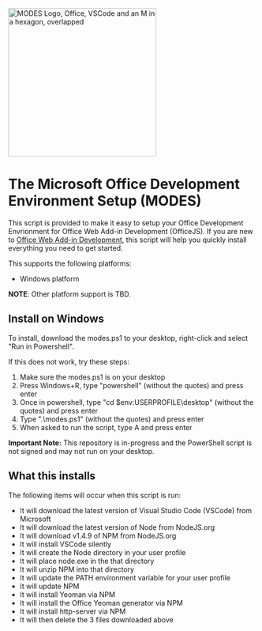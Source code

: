 <img src="https://davecra.files.wordpress.com/2020/04/modes-1.png" width="300" alt="MODES Logo, Office, VSCode and an M in a hexagon, overlapped"/>

# The Microsoft Office Development Environment Setup (MODES)
This script is provided to make it easy to setup your Office Development Envrionment for Office Web Add-in Development (OfficeJS). If you are new to [Office Web Add-in Development](https://docs.microsoft.com/en-us/office/dev/add-ins/overview/office-add-ins), this script will help you quickly install everything you need to get started.

This supports the following platforms:
* Windows platform

**NOTE**: Other platform support is TBD.

## Install on Windows
To install, download the modes.ps1 to your desktop, right-click and select "Run in Powershell".

If this does not work, try these steps:
1) Make sure the modes.ps1 is on your desktop
2) Press Windows+R, type "powershell" (without the quotes) and press enter 
3) Once in powershell, type "cd $env:USERPROFILE\desktop" (without the quotes) and press enter
4) Type ".\modes.ps1" (without the quotes) and press enter
5) When asked to run the script, type A and press enter

**Important Note:** This repository is in-progress and the PowerShell script is not signed and may not run on your desktop.

## What this installs
The following items will occur when this script is run:

- It will download the latest version of Visual Studio Code (VSCode) from Microsoft
- It will download the latest version of Node from NodeJS.org
- It will download v1.4.9 of NPM from NodeJS.org
- It will install VSCode silently
- It will create the Node directory in your user profile
- It will place node.exe in the that directory
- It will unzip NPM into that directory
- It will update the PATH environment variable for your user profile
- It will update NPM
- It will install Yeoman via NPM
- It will install the Office Yeoman generator via NPM
- It will install http-server via NPM
- It will then delete the 3 files downloaded above

